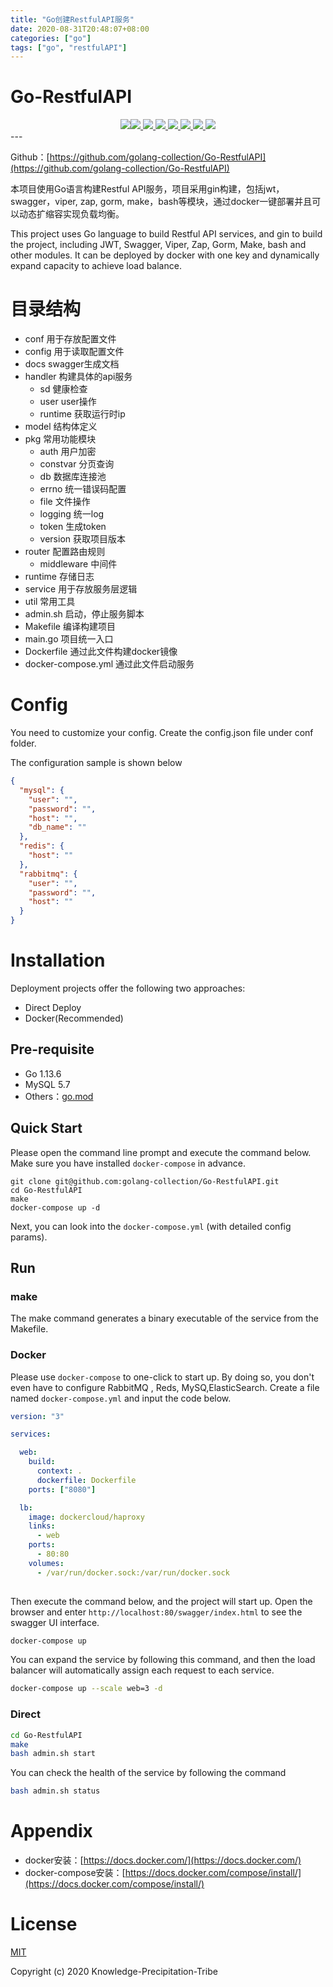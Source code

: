 ```yaml
---
title: "Go创建RestfulAPI服务"
date: 2020-08-31T20:48:07+08:00
categories: ["go"]
tags: ["go", "restfulAPI"]
---
```


# Go-RestfulAPI
<div align="center">
<img border="0" src="https://camo.githubusercontent.com/54fdbe8888c0a75717d7939b42f3d744b77483b0/687474703a2f2f6a617977636a6c6f76652e6769746875622e696f2f73622f69636f2f617765736f6d652e737667" /><img border="0" src="https://camo.githubusercontent.com/1ef04f27611ff643eb57eb87cc0f1204d7a6a14d/68747470733a2f2f696d672e736869656c64732e696f2f7374617469632f76313f6c6162656c3d254630253946253843253946266d6573736167653d496625323055736566756c267374796c653d7374796c653d666c617426636f6c6f723d424334453939" /><a href="https://github.com/SuperSupeng">     <img border="0" src="https://camo.githubusercontent.com/41e8e16b771d56dd768f7055354613254961d169/687474703a2f2f6a617977636a6c6f76652e6769746875622e696f2f73622f6769746875622f677265656e2d666f6c6c6f772e737667" /> </a> <a href="https://github.com/golang-collection/Go-RestfulAPI/issues">     <img border="0" src="https://img.shields.io/github/issues/golang-collection/Go-RestfulAPI" /> </a><a href="https://github.com/golang-collection/Go-RestfulAPI/network/members">     <img border="0" src="https://img.shields.io/github/forks/golang-collection/Go-RestfulAPI" /> </a><a href="https://github.com/golang-collection/Go-RestfulAPI/stargazers">     <img border="0" src="https://img.shields.io/github/stars/golang-collection/Go-RestfulAPI" /> </a><a href="https://github.com/golang-collection/Go-RestfulAPI/blob/master/LICENSE">     <img border="0" src="https://img.shields.io/github/license/golang-collection/go-crawler-distributed" /> </a><a href="https://github.com/golang-collection/Urban-computing-papers/blob/master/wechat.md">     <img border="0" src="https://camo.githubusercontent.com/013c283843363c72b1463af208803bfbd5746292/687474703a2f2f6a617977636a6c6f76652e6769746875622e696f2f73622f69636f2f7765636861742e737667" /> </a>
</div>
---

Github：[https://github.com/golang-collection/Go-RestfulAPI](https://github.com/golang-collection/Go-RestfulAPI)

本项目使用Go语言构建Restful API服务，项目采用gin构建，包括jwt，swagger，viper, zap, gorm, make，bash等模块，通过docker一键部署并且可以动态扩缩容实现负载均衡。

This project uses Go language to build Restful API services, and gin to build the project, including JWT, Swagger, Viper, Zap, Gorm, Make, bash and other modules. It can be deployed by docker with one key and dynamically expand capacity to achieve load balance.

# 目录结构

- conf 用于存放配置文件
- config 用于读取配置文件
- docs swagger生成文档
- handler 构建具体的api服务
    - sd 健康检查
    - user user操作
    - runtime 获取运行时ip
- model 结构体定义
- pkg 常用功能模块
    - auth 用户加密
    - constvar 分页查询
    - db 数据库连接池
    - errno 统一错误码配置
    - file 文件操作
    - logging 统一log
    - token 生成token
    - version 获取项目版本
- router 配置路由规则
    - middleware 中间件
- runtime 存储日志
- service 用于存放服务层逻辑
- util 常用工具
- admin.sh 启动，停止服务脚本
- Makefile 编译构建项目
- main.go 项目统一入口
- Dockerfile 通过此文件构建docker镜像
- docker-compose.yml 通过此文件启动服务

# Config
You need to customize your config. Create the config.json file under conf folder.

The configuration sample is shown below
```json
{
  "mysql": {
    "user": "",
    "password": "",
    "host": "",
    "db_name": ""
  },
  "redis": {
    "host": ""
  },
  "rabbitmq": {
    "user": "",
    "password": "",
    "host": ""
  }
}
```


# Installation

Deployment projects offer the following two approaches:

- Direct Deploy
- Docker(Recommended)

## Pre-requisite

- Go 1.13.6
- MySQL 5.7
- Others：[go.mod](./go.mod)

## Quick Start

Please open the command line prompt and execute the command below. Make sure you have installed `docker-compose` in advance.

```
git clone git@github.com:golang-collection/Go-RestfulAPI.git
cd Go-RestfulAPI
make
docker-compose up -d
```

Next, you can look into the `docker-compose.yml` (with detailed config params).

## Run

### make
The make command generates a binary executable of the service from the Makefile.

### Docker

Please use `docker-compose` to one-click to start up. By doing so, you don't even have to configure RabbitMQ , Reds, MySQ,ElasticSearch. Create a file named `docker-compose.yml` and input the code below.

```yaml
version: "3"

services:

  web:
    build:
      context: .
      dockerfile: Dockerfile
    ports: ["8080"]

  lb:
    image: dockercloud/haproxy
    links:
      - web
    ports:
      - 80:80
    volumes:
      - /var/run/docker.sock:/var/run/docker.sock
  
```

Then execute the command below, and the project will start up. Open the browser and enter `http://localhost:80/swagger/index.html` to see the swagger UI interface.

```bash
docker-compose up
```

You can expand the service by following this command, and then the load balancer will automatically assign each request to each service.

```bash
docker-compose up --scale web=3 -d
```

### Direct

```bash
cd Go-RestfulAPI
make
bash admin.sh start
```
You can check the health of the service by following the command

```bash
bash admin.sh status
```

# Appendix

- docker安装：[https://docs.docker.com/](https://docs.docker.com/)
- docker-compose安装：[https://docs.docker.com/compose/install/](https://docs.docker.com/compose/install/)

# License

[MIT](https://github.com/golang-collection/Go-RestfulAPI/blob/master/LICENSE)

Copyright (c) 2020 Knowledge-Precipitation-Tribe
